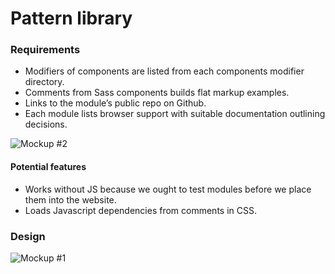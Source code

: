 # Pattern library

### Requirements
- Modifiers of components are listed from each components modifier directory.
- Comments from Sass components builds flat markup examples.
- Links to the module’s public repo on Github.
- Each module lists browser support with suitable documentation outlining decisions.

![Mockup #2](http://cl.ly/image/2f2c2H1H0X12/Screen%20Shot%202014-01-10%20at%2011.41.28.png)


#### Potential features
- Works without JS because we ought to test modules before we place them into the website.
- Loads Javascript dependencies from comments in CSS.

### Design
![Mockup #1](http://cl.ly/image/1m3v2V371U2Z/patterns.jpg)

